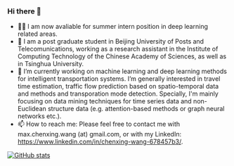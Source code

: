 ### Hi there 👋

- 👨‍💻 I am now avaliable for summer intern position in deep learning related areas.
- 💼 I am a post graduate student in Beijing University of Posts and Telecomunications, working as a research assistant in the Institute of Computing Technology of the Chinese Academy of Sciences, as well as in Tsinghua University.
- 🔭 I’m currently working on machine learning and deep learning methods for intelligent transportation systems. I’m generally interested in travel time estimation, traffic flow prediction based on spatio-temporal data and methods and transporation mode detection. Specially, I'm mainly focusing on data mining techniques for time series data and non-Euclidean structure data (e.g. attention-based methods or graph neural networks etc.).
- 📫 How to reach me: Please feel free to contact me with max.chenxing.wang (at) gmail.com, or with my LinkedIn: https://www.linkedin.com/in/chenxing-wang-678457b3/.

[![GitHub stats](https://github-readme-stats.vercel.app/api?username=morningstarwang)](https://github.com/anuraghazra/github-readme-stats)

